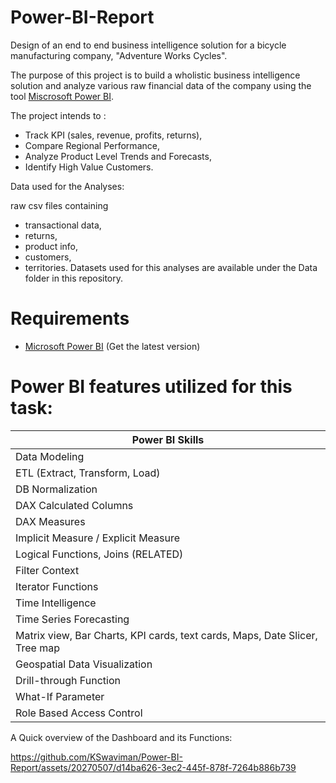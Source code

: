 # Power-BI-Report

   
Design of an end to end business intelligence solution for a bicycle manufacturing company, "Adventure Works Cycles".

The purpose of this project is to build a wholistic business intelligence solution and analyze various raw financial data of the company using the tool [Miscrosoft Power BI](https://powerbi.microsoft.com/en-in/).

The project intends to :
- Track KPI (sales, revenue, profits, returns),
- Compare Regional Performance,
- Analyze Product Level Trends and Forecasts,
- Identify High Value Customers.


Data used for the Analyses:

raw csv files containing
- transactional data,
- returns,
- product info,
- customers,
- territories.
Datasets used for this analyses are available under the Data folder in this repository.

# Requirements
- [Microsoft Power BI](https://powerbi.microsoft.com/en-in/) (Get the latest version)

# Power BI features utilized for this task:

| Power BI Skills |
|-------|
| Data Modeling |
| ETL (Extract, Transform, Load) |
| DB Normalization |
| DAX Calculated Columns |
| DAX Measures |
| Implicit Measure / Explicit Measure |
| Logical Functions, Joins (RELATED) |
| Filter Context |
| Iterator Functions |
| Time Intelligence | 
| Time Series Forecasting |
| Matrix view, Bar Charts, KPI cards, text cards, Maps, Date Slicer, Tree map |
| Geospatial Data Visualization |
| Drill-through Function | 
| What-If Parameter |
| Role Based Access Control |

A Quick overview of the Dashboard and its Functions:

https://github.com/KSwaviman/Power-BI-Report/assets/20270507/d14ba626-3ec2-445f-878f-7264b886b739



